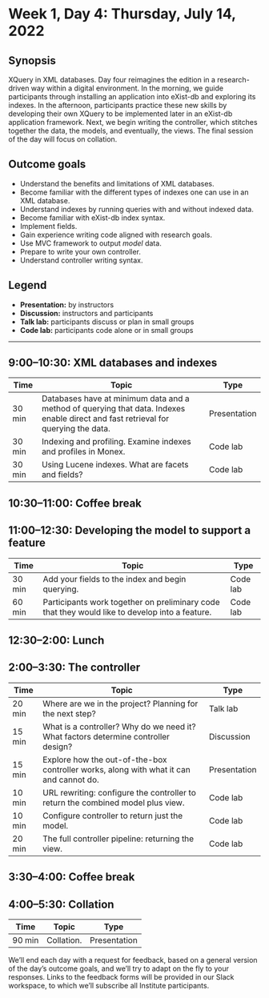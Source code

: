 # Week 1, Day 4: Thursday, July 14, 2022
## Synopsis

XQuery in XML databases. Day four reimagines the edition in a research-driven way
                within a digital environment. In the morning, we guide participants through
                installing an application into eXist-db and exploring its indexes. In the afternoon,
                participants practice these new skills by developing their own XQuery to be
                implemented later in an eXist-db application framework. Next, we begin writing the
                controller, which stitches together the data, the models, and eventually, the views.
                The final session of the day will focus on collation.

## Outcome goals
* Understand the benefits and limitations of XML databases.
* Become familiar with the different types of indexes one can use in an XML database.
* Understand indexes by running queries with and without indexed data.
* Become familiar with eXist-db index syntax.
* Implement fields.
* Gain experience writing code aligned with research goals.
* Use MVC framework to output *model* data.
* Prepare to write your own controller.
* Understand controller writing syntax.

## Legend

* **Presentation:** by instructors
* **Discussion:** instructors and participants
* **Talk lab:** participants discuss or plan in small groups
* **Code lab:** participants code alone or in small groups

* * *
## 9:00–10:30: XML databases and indexes

Time | Topic | Type
---- | ---- | ---- 
30 min | Databases have at minimum data and a method of querying that data. Indexes enable direct and fast retrieval for querying the data. | Presentation
30 min | Indexing and profiling. Examine indexes and profiles in Monex. | Code lab
30 min | Using Lucene indexes. What are facets and fields? | Code lab

## 10:30–11:00: Coffee break

## 11:00–12:30: Developing the model to support a feature

Time | Topic | Type
---- | ---- | ---- 
30 min | Add your fields to the index and begin querying. | Code lab
60 min | Participants work together on preliminary code that they would like to develop into a feature. | Code lab

## 12:30–2:00: Lunch

## 2:00–3:30: The controller

Time | Topic | Type
---- | ---- | ---- 
20 min | Where are we in the project? Planning for the next step? | Talk lab
15 min | What is a controller? Why do we need it? What factors determine controller design? | Discussion
15 min | Explore how the out-of-the-box controller works, along with what it can and cannot do. | Presentation
10 min | URL rewriting: configure the controller to return the combined model plus view. | Code lab
10 min | Configure controller to return just the model. | Code lab
20 min | The full controller pipeline: returning the view. | Code lab

## 3:30–4:00: Coffee break

## 4:00–5:30: Collation

Time | Topic | Type
---- | ---- | ---- 
90 min | Collation. | Presentation

We’ll end each day with a request for feedback, based on a general version of the day’s outcome goals, and we’ll try to adapt on the fly to your responses. Links to the feedback forms will be provided in our Slack workspace, to which we’ll subscribe all Institute participants.